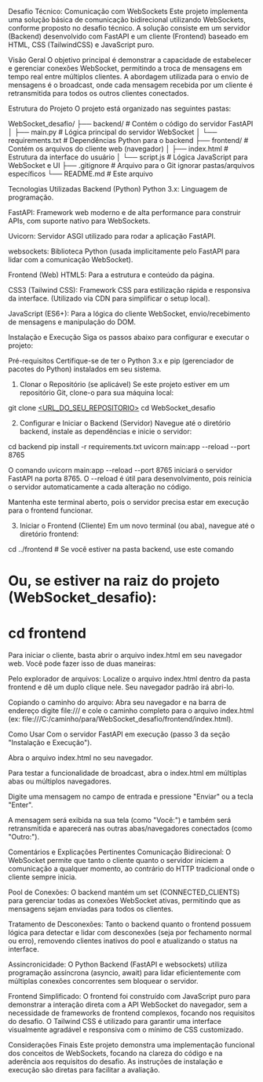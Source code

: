 Desafio Técnico: Comunicação com WebSockets
Este projeto implementa uma solução básica de comunicação bidirecional utilizando WebSockets, conforme proposto no desafio técnico. A solução consiste em um servidor (Backend) desenvolvido com FastAPI e um cliente (Frontend) baseado em HTML, CSS (TailwindCSS) e JavaScript puro.

Visão Geral
O objetivo principal é demonstrar a capacidade de estabelecer e gerenciar conexões WebSocket, permitindo a troca de mensagens em tempo real entre múltiplos clientes. A abordagem utilizada para o envio de mensagens é o broadcast, onde cada mensagem recebida por um cliente é retransmitida para todos os outros clientes conectados.

Estrutura do Projeto
O projeto está organizado nas seguintes pastas:

WebSocket_desafio/
├── backend/                  # Contém o código do servidor FastAPI
│   ├── main.py               # Lógica principal do servidor WebSocket
│   └── requirements.txt      # Dependências Python para o backend
├── frontend/                 # Contém os arquivos do cliente web (navegador)
│   ├── index.html            # Estrutura da interface do usuário
│   └── script.js             # Lógica JavaScript para WebSocket e UI
├── .gitignore                # Arquivo para o Git ignorar pastas/arquivos específicos
└── README.md                 # Este arquivo

Tecnologias Utilizadas
Backend (Python)
Python 3.x: Linguagem de programação.

FastAPI: Framework web moderno e de alta performance para construir APIs, com suporte nativo para WebSockets.

Uvicorn: Servidor ASGI utilizado para rodar a aplicação FastAPI.

websockets: Biblioteca Python (usada implicitamente pelo FastAPI para lidar com a comunicação WebSocket).

Frontend (Web)
HTML5: Para a estrutura e conteúdo da página.

CSS3 (Tailwind CSS): Framework CSS para estilização rápida e responsiva da interface. (Utilizado via CDN para simplificar o setup local).

JavaScript (ES6+): Para a lógica do cliente WebSocket, envio/recebimento de mensagens e manipulação do DOM.

Instalação e Execução
Siga os passos abaixo para configurar e executar o projeto:

Pré-requisitos
Certifique-se de ter o Python 3.x e pip (gerenciador de pacotes do Python) instalados em seu sistema.

1. Clonar o Repositório (se aplicável)
Se este projeto estiver em um repositório Git, clone-o para sua máquina local:

git clone [<URL_DO_SEU_REPOSITORIO>](https://github.com/GuilhermeFer29/WebSocket_DeSafio)
cd WebSocket_desafio

2. Configurar e Iniciar o Backend (Servidor)
Navegue até o diretório backend, instale as dependências e inicie o servidor:

cd backend
pip install -r requirements.txt
uvicorn main:app --reload --port 8765

O comando uvicorn main:app --reload --port 8765 iniciará o servidor FastAPI na porta 8765. O --reload é útil para desenvolvimento, pois reinicia o servidor automaticamente a cada alteração no código.

Mantenha este terminal aberto, pois o servidor precisa estar em execução para o frontend funcionar.

3. Iniciar o Frontend (Cliente)
Em um novo terminal (ou aba), navegue até o diretório frontend:

cd ../frontend # Se você estiver na pasta backend, use este comando
# Ou, se estiver na raiz do projeto (WebSocket_desafio):
# cd frontend

Para iniciar o cliente, basta abrir o arquivo index.html em seu navegador web. Você pode fazer isso de duas maneiras:

Pelo explorador de arquivos: Localize o arquivo index.html dentro da pasta frontend e dê um duplo clique nele. Seu navegador padrão irá abri-lo.

Copiando o caminho do arquivo: Abra seu navegador e na barra de endereço digite file:/// e cole o caminho completo para o arquivo index.html (ex: file:///C:/caminho/para/WebSocket_desafio/frontend/index.html).

Como Usar
Com o servidor FastAPI em execução (passo 3 da seção "Instalação e Execução").

Abra o arquivo index.html no seu navegador.

Para testar a funcionalidade de broadcast, abra o index.html em múltiplas abas ou múltiplos navegadores.

Digite uma mensagem no campo de entrada e pressione "Enviar" ou a tecla "Enter".

A mensagem será exibida na sua tela (como "Você:") e também será retransmitida e aparecerá nas outras abas/navegadores conectados (como "Outro:").

Comentários e Explicações Pertinentes
Comunicação Bidirecional: O WebSocket permite que tanto o cliente quanto o servidor iniciem a comunicação a qualquer momento, ao contrário do HTTP tradicional onde o cliente sempre inicia.

Pool de Conexões: O backend mantém um set (CONNECTED_CLIENTS) para gerenciar todas as conexões WebSocket ativas, permitindo que as mensagens sejam enviadas para todos os clientes.

Tratamento de Desconexões: Tanto o backend quanto o frontend possuem lógica para detectar e lidar com desconexões (seja por fechamento normal ou erro), removendo clientes inativos do pool e atualizando o status na interface.

Assincronicidade: O Python Backend (FastAPI e websockets) utiliza programação assíncrona (asyncio, await) para lidar eficientemente com múltiplas conexões concorrentes sem bloquear o servidor.

Frontend Simplificado: O frontend foi construído com JavaScript puro para demonstrar a interação direta com a API WebSocket do navegador, sem a necessidade de frameworks de frontend complexos, focando nos requisitos do desafio. O Tailwind CSS é utilizado para garantir uma interface visualmente agradável e responsiva com o mínimo de CSS customizado.

Considerações Finais
Este projeto demonstra uma implementação funcional dos conceitos de WebSockets, focando na clareza do código e na aderência aos requisitos do desafio. As instruções de instalação e execução são diretas para facilitar a avaliação.
